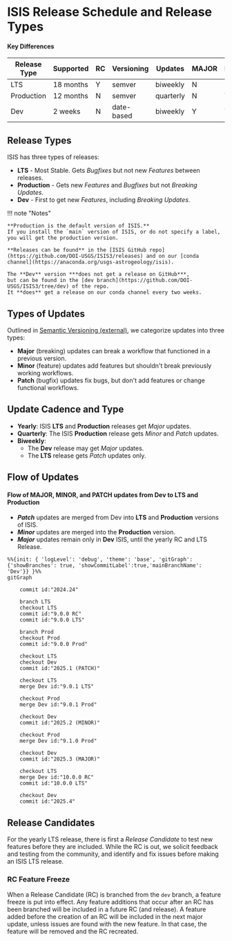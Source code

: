 # ISIS Release Schedule and Release Types

#### Key Differences

| Release Type | Supported | RC | Versioning | Updates   | MAJOR | MINOR | PATCH |
|--------------|-----------|----|------------|-----------|-------|-------|-------|
| LTS          | 18 months | Y  | semver     | biweekly  | N     | N     | Y     |
| Production   | 12 months | N  | semver     | quarterly | N     | Y     | Y     |
| Dev          | 2 weeks   | N  | date-based | biweekly  | Y     | Y     | Y     |

## Release Types

ISIS has three types of releases:

- **LTS** - Most Stable.  Gets *Bugfixes* but not new *Features* between releases.
- **Production** - Gets new *Features* and *Bugfixes* but not *Breaking Updates*.
- **Dev** - First to get new *Features*, including *Breaking Updates*.

!!! note "Notes"

    **Production is the default version of ISIS.**  
    If you install the `main` version of ISIS, or do not specify a label, you will get the production version.

    **Releases can be found** in the [ISIS GitHub repo](https://github.com/DOI-USGS/ISIS3/releases) and on our [conda channel](https://anaconda.org/usgs-astrogeology/isis).

    The **Dev** version ***does not get a release on GitHub***, 
    but can be found in the [dev branch](https://github.com/DOI-USGS/ISIS3/tree/dev) of the repo.  
    It **does** get a release on our conda channel every two weeks.  

## Types of Updates

Outlined in [Semantic Versioning (external)](https://semver.org), we categorize updates into three types:

- **Major** (breaking) updates can break a workflow that functioned in a previous version.
- **Minor** (feature) updates add features but shouldn't break previously working workflows.
- **Patch** (bugfix) updates fix bugs, but don't add features or change functional workflows.


## Update Cadence and Type

- **Yearly**: ISIS **LTS** and **Production** releases get *Major* updates.
- **Quarterly**: The ISIS **Production** release gets *Minor* and *Patch* updates.
- **Biweekly**:
    - The **Dev** release may get *Major* updates.
    - The **LTS** release gets *Patch* updates only.

## Flow of Updates

#### Flow of MAJOR, MINOR, and PATCH updates from Dev to LTS and Production

- ***Patch*** updates are merged from Dev into **LTS** and **Production** versions of ISIS.
- ***Minor*** updates are merged into the **Production** version.
- ***Major*** updates remain only in **Dev** ISIS, until the yearly RC and LTS Release.

``` mermaid
%%{init: { 'logLevel': 'debug', 'theme': 'base', 'gitGraph': {'showBranches': true, 'showCommitLabel':true,'mainBranchName': 'Dev'}} }%%
gitGraph

    commit id:"2024.24"

    branch LTS
    checkout LTS
    commit id:"9.0.0 RC"
    commit id:"9.0.0 LTS"

    branch Prod
    checkout Prod
    commit id:"9.0.0 Prod"

    checkout LTS
    checkout Dev
    commit id:"2025.1 (PATCH)"

    checkout LTS
    merge Dev id:"9.0.1 LTS"

    checkout Prod
    merge Dev id:"9.0.1 Prod"

    checkout Dev
    commit id:"2025.2 (MINOR)"

    checkout Prod
    merge Dev id:"9.1.0 Prod"

    checkout Dev
    commit id:"2025.3 (MAJOR)"

    checkout LTS
    merge Dev id:"10.0.0 RC"
    commit id:"10.0.0 LTS"

    checkout Dev
    commit id:"2025.4"
```


## Release Candidates

For the yearly LTS release, there is first a *Release Candidate* to test new features before they are included.
While the RC is out, we solicit feedback and testing from the community, and identify and fix issues before making an ISIS LTS release.

### RC Feature Freeze

When a Release Candidate (RC) is branched from the `dev` branch, a feature freeze is put into effect. 
Any feature additions that occur after an RC has been branched will be included in a future RC (and release). 
A feature added before the creation of an RC will be included in the next major update, 
unless issues are found with the new feature. In that case, the feature will be removed and the RC recreated.